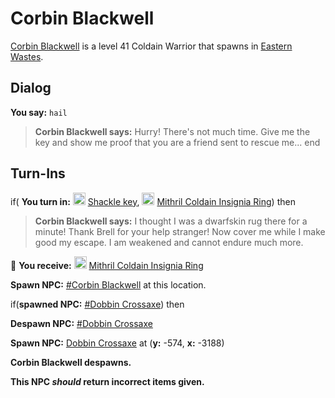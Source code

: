 # Corbin Blackwell



[Corbin Blackwell](/npc/116119) is a level 41 Coldain Warrior that spawns in [Eastern Wastes](/zone/116).



## Dialog

**You say:** `hail`



>**Corbin Blackwell says:** Hurry! There's not much time. Give me the key and show me proof that you are a friend sent to rescue me...
end



## Turn-Ins





if( **You turn in:** <img style="background:url(/static/icons/blank_slot.gif);width:20px;height:20px;" src="/static/icons/item_1077.png" alt="" /> <a
                                href="/item/1046" data-url="1046" class="tooltip-link link">Shackle key</a>, <img style="background:url(/static/icons/blank_slot.gif);width:20px;height:20px;" src="/static/icons/item_880.png" alt="" /> <a
                                href="/item/30162" data-url="30162" class="tooltip-link link">Mithril Coldain Insignia Ring</a>) then


>**Corbin Blackwell says:** I thought I was a dwarfskin rug there for a minute! Thank Brell for your help stranger! Now cover me while I make good my escape. I am weakened and cannot endure much more.


 &#127873; **You receive:**  <img style="background:url(/static/icons/blank_slot.gif);width:20px;height:20px;" src="/static/icons/item_880.png" alt="" /> <a
                                href="/item/30162" data-url="30162" class="tooltip-link link">Mithril Coldain Insignia Ring</a> 

 


**Spawn NPC:**  [\#Corbin Blackwell](/npc/116034) at this location.


if(**spawned NPC:**  [\#Dobbin Crossaxe](/npc/116035)) then



**Despawn NPC:**  [\#Dobbin Crossaxe](/npc/116035)



**Spawn NPC:**  [Dobbin Crossaxe](/npc/116036) at (**y:** -574, **x:** -3188)



**Corbin Blackwell despawns.**

**This NPC *should* return incorrect items given.**
